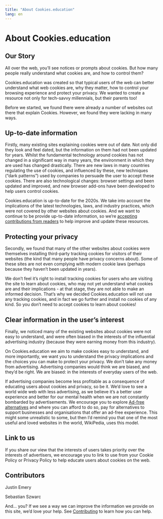 ```yaml
---
title: "About Cookies.education"
lang: en
---
```


# About Cookies.education

## Our Story

All over the web, you’ll see notices or prompts about cookies. But how many people really understand what cookies are, and how to control them?

Cookies.education was created so that typical users of the web can better understand what web cookies are, why they matter, how to control your browsing experience and protect your privacy. We wanted to create a resource not only for tech-savvy millennials, but their parents too!

Before we started, we found there were already a number of websites out there that explain Cookies. However, we found they were lacking in many ways.

## Up-to-date information

Firstly, many existing sites explaining cookies were out of date. Not only did they look and feel dated, but the information on them had not been updated for years. Whilst the fundamental technology around cookies has not changed in a significant way in many years, the environment in which they are used has changed drastically. There are new laws in many countries regulating the use of cookies, and influenced by these, new techniques (“dark patterns”) used by companies to persuade the user to accept these cookies. There are also technological changes: browser settings and been updated and improved, and new browser add-ons have been developed to help users control cookies. 

Cookies.education is up-to-date for the 2020s. We take into account the implications of the latest technologies, laws, and industry practices, which were not covered by other websites about cookies. And we want to continue to be provide up-to-date information, so we’re [accepting contributions from readers](./contributing.md) to help improve and update these resources.

## Protecting your privacy

Secondly, we found that many of the other websites about cookies were themselves installing third-party tracking cookies for visitors of their websites (the kind that many people have privacy concerns about). Some of these sites are not even complying with modern cookie laws (perhaps because they haven’t been updated in years). 

We don’t feel it’s right to install tracking cookies for users who are visiting the site to learn about cookies, who may not yet understand what cookies are and their implications - at that stage, they are not able to make an informed decision. That’s why we decided Cookies.education will not use any tracking cookies, and in fact we go further and install no cookies of any kind. So you don’t need to accept cookies to learn about cookies!

## Clear information in the user’s interest

Finally, we noticed many of the existing websites about cookies were not easy to understand, and were often biased in the interests of the influential advertising industry (because they were earning money from this industry).

On Cookies.education we aim to make cookies easy to understand, and more importantly, we want you to understand the privacy implications and the choices you can make to protect your privacy. We don’t take any money from advertising. Advertising companies would think we are biased, and they’d be right. We are biased: in the interests of everyday users of the web.

If advertising companies become less profitable as a consequence of educating users about cookies and privacy, so be it. We’d love to see a world wide web with less advertising, as we believe it’s a better user experience and better for our mental health when we are not constantly bombarded by advertisements. We encourage you to explore [Ad-free alternatives](https://github.com/johnjago/awesome-ad-free) and where you can afford to do so, pay for alternatives to support businesses and organisations that offer an ad-free experience. This might some unrealistic to some, but then I’d remind you that one of the most useful and loved websites in the world, WikiPedia, uses this model.

## Link to us

If you share our view that the interests of users takes priority over the interests of advertisers, we encourage you to link to use from your Cookie Policy or Privacy Policy to help educate users about cookies on the web.

## Contributors

Justin Emery

Sebastian Szwarc

And... you? If we see a way we can improve the information we provide on this site, we’d love your help. See [Contributing](./contributing) to learn how you can help. 

